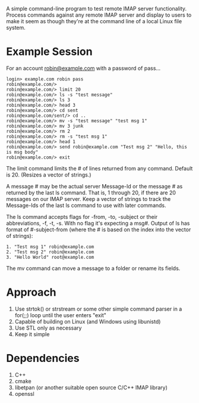 A simple command-line program to test remote IMAP server functionality. Process commands against any remote IMAP server and display to users to make it seem as though they're at the command line of a local Linux file system. 

# Example Session 

For an account robin@example.com with a password of pass...

	login> example.com robin pass
	robin@example.com/> 
	robin@example.com/> limit 20
	robin@example.com/> ls -s "test message"
	robin@example.com/> ls 3
	robin@example.com/> head 3
	robin@example.com/> cd sent
	robin@example.com/sent/> cd ..
	robin@example.com/> mv -s "test message" "test msg 1"
	robin@example.com/> mv 3 junk
	robin@example.com/> rm 2
	robin@example.com/> rm -s "test msg 1"
	robin@example.com/> head 1
	robin@example.com/> send robin@example.com "Test msg 2" "Hello, this is msg body"
	robin@example.com/> exit

The limit command limits the # of lines returned from any command. Default is 20. (Resizes a vector of strings.)

A message # may be the actual server Message-Id or the message # as returned by the last ls command. That is, 1 through 20, if there are 20 messages on our IMAP server. Keep a vector of strings to track the Message-Ids of the last ls command to use with later commands.

The ls command accepts flags for -from, -to, -subject or their abbreviations, -f, -t, -s. With no flag it's expecting a msg#. Output of ls has format of #-subject-from (where the # is based on the index into the vector of strings):

	1. "Test msg 1" robin@example.com 
	2. "Test msg 2" robin@example.com
	3. "Hello World" root@example.com

The mv command can move a message to a folder or rename its fields.

# Approach

1. Use strtok() or strstream or some other simple command parser in a for(;;) loop until the user enters "exit" 
1. Capable of building on Linux (and Windows using libunistd)
1. Use STL only as necessary 
1. Keep it simple

# Dependencies

1. C++
1. cmake
1. libetpan (or another suitable open source C/C++ IMAP library)
1. openssl
